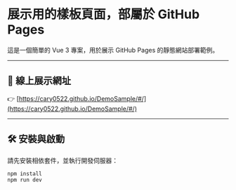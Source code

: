 # 展示用的樣板頁面，部屬於 GitHub Pages

這是一個簡單的 Vue 3 專案，用於展示 GitHub Pages 的靜態網站部署範例。

---

## 🔗 線上展示網址

👉 [https://cary0522.github.io/DemoSample/#/](https://cary0522.github.io/DemoSample/#/)

---

## 🛠️ 安裝與啟動

請先安裝相依套件，並執行開發伺服器：

```bash
npm install
npm run dev
